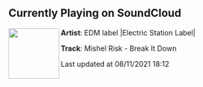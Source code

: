 ## Currently Playing on SoundCloud

[<img align="left" width="100" src="https://i1.sndcdn.com/artworks-1nSPhtCOLA4GitPZ-cO3rSQ-t500x500.jpg">](https://soundcloud.com/electric-station-label/mishel-risk-break-it-down)

**Artist**: EDM label |Electric Station Label| 

**Track**: Mishel Risk - Break It Down

Last updated at 08/11/2021 18:12

